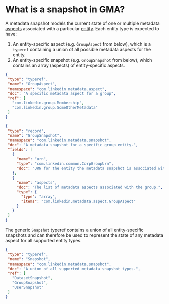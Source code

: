 # What is a snapshot in GMA?

A metadata snapshot models the current state of one or multiple metadata [aspects](aspect.md) associated with a particular [entity](entity.md). 
Each entity type is expected to have:
1. An entity-specific aspect (e.g. `GroupAspect` from below), which is a `typeref` containing a union of all possible metadata aspects for the entity.
2. An entity-specific snapshot (e.g. `GroupSnapshot` from below), which contains an array (aspects) of entity-specific aspects.

```json
{
 "type": "typeref",
 "name": "GroupAspect",
 "namespace": "com.linkedin.metadata.aspect",
 "doc": "A specific metadata aspect for a group",
 "ref": [
   "com.linkedin.group.Membership",
   "com.linkedin.group.SomeOtherMetadata"
 ]
}
```

```json
{
 "type": "record",
 "name": "GroupSnapshot",
 "namespace": "com.linkedin.metadata.snapshot",
 "doc": "A metadata snapshot for a specific group entity.",
 "fields": [
   {
     "name": "urn",
     "type": "com.linkedin.common.CorpGroupUrn",
     "doc": "URN for the entity the metadata snapshot is associated with."
   },
   {
     "name": "aspects",
     "doc": "The list of metadata aspects associated with the group.",
     "type": {
       "type": "array",
       "items": "com.linkedin.metadata.aspect.GroupAspect"
     }
   }
 ]
}
```

The generic `Snapshot` typeref contains a union of all entity-specific snapshots and can therefore be used to represent the state of any metadata aspect for all supported entity types.

```json
{
 "type": "typeref",
 "name": "Snapshot",
 "namespace": "com.linkedin.metadata.snapshot",
 "doc": "A union of all supported metadata snapshot types.",
 "ref": [
   "DatasetSnapshot",
   "GroupSnapshot",
   "UserSnapshot"
 ]
}
```
